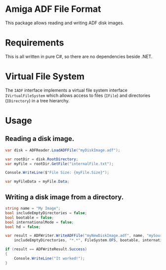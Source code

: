 # Amiga ADF File Format

This package allows reading and writing ADF disk images.


# Requirements

This is all written in pure C#, so there are no dependencies beside .NET.


# Virtual File System

The `IADF` interface implements a virtual file system interface `IVirtualFileSystem` which allows
access to files (`IFile`) and directories (`IDirectory`) in a tree hierarchy.


# Usage

## Reading a disk image.

```cs
var disk = ADFReader.LoadADFFile("myDiskImage.adf");

var rootDir = disk.RootDirectory;
var myFile = rootDir.GetFile("internalFile.txt");

Console.WriteLine($"File Size: {myFile.Size}");

var myFileData = myFile.Data;
```

## Writing a disk image from a directory.

```cs
string name = "My Image";
bool includeEmptyDirectories = false;
bool bootable = false;
bool internationalMode = false;
bool hd = false;

var result = ADFWriter.WriteADFFile("myNewDiskImage.adf", name, "mySourceDir",
    includeEmptyDirectories, "*.*", FileSystem.OFS, bootable, internationalMode, hd);

if (result == ADFWriteResult.Success)
{
    Console.WriteLine("It worked!");
}
```
